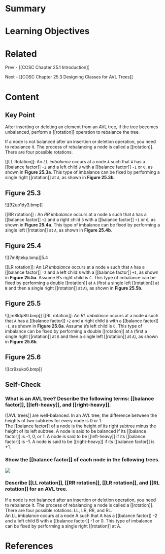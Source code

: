# Summary

# Learning Objectives

# Related
Prev - [[COSC Chapter 25.1 Introduction]]

Next - [[COSC Chapter 25.3 Designing Classes for AVL Trees]]
# Content
## Key Point
After inserting or deleting an element from an AVL tree, if the tree becomes unbalanced, perform a [[rotation]] operation to rebalance the tree.

If a node is not balanced after an insertion or deletion operation, you need to rebalance it. The process of rebalancing a node is called a [[rotation]]. There are four possible rotations.

[[LL Rotation]]: An _LL imbalance_ occurs at a node `A` such that `A` has a [[balance factor]] `-2` and a left child `B` with a [[balance factor]] `-1` or `0`, as shown in **Figure 25.3a**. This type of imbalance can be fixed by performing a single right [[rotation]] at `A`, as shown in **Figure 25.3b**.

## Figure 25.3
![[92up1dy3.bmp]]

[[RR rotation]] : An _RR imbalance_ occurs at a node `A` such that `A` has a [[balance factor]] `+2` and a right child `B` with a [[balance factor]] `+1` or `0`, as shown in **Figure 25.4a**. This type of imbalance can be fixed by performing a single left [[rotation]] at `A`, as shown in **Figure 25.4b**.

## Figure 25.4
![[7m8jtekp.bmp]]5.4

[[LR rotation]]: An _LR imbalance_ occurs at a node `A` such that `A` has a [[balance factor]] `-2` and a left child `B` with a [[balance factor]] `+1`, as shown in **Figure 25.5a**. Assume B’s right child is `C`. This type of imbalance can be fixed by performing a double [[rotation]] at `A` (first a single left [[rotation]] at `B` and then a single right [[rotation]] at `A`), as shown in **Figure 25.5b**.

## Figure 25.5
![[jm8ldp80.bmp]]
[[RL rotation]]: An _RL imbalance_ occurs at a node `A` such that `A` has a [[balance factor]] `+2` and a right child `B` with a [[balance factor]] `-1`, as shown in **Figure 25.6a**. Assume `B`’s left child is `C`. This type of imbalance can be fixed by performing a double [[rotation]] at `A` (first a single right [[rotation]] at `B` and then a single left [[rotation]] at `A`), as shown in **Figure 25.6b**.

## Figure 25.6
![[cr9zuko6.bmp]]

## Self-Check
### What is an AVL tree? Describe the following terms: [[balance factor]], [[left-heavy]], and [[right-heavy]].
[[AVL trees]] are well-balanced. In an AVL tree, the difference between the heights of two subtrees for every node is 0 or 1.  
The [[balance factor]] of a node is the height of its right subtree minus the height of its left subtree. A node is said to be balanced if its [[balance factor]] is -1, 0, or 1. A node is said to be [[left-heavy]] if its [[balance factor]] is -1. A node is said to be [[right-heavy]] if its [[balance factor]] is +1.
### Show the [[balance factor]] of each node in the following trees.
![](https://liangcpp.pearsoncmg.com/checkpoint5e/IMAGE26_2.png)
### Describe [[LL rotation]], [[RR rotation]], [[LR rotation]], and [[RL rotation]] for an AVL tree.
If a node is not balanced after an insertion or deletion operation, you need to rebalance it. The process of rebalancing a node is called a [[rotation]]. There are four possible rotations: LL, LR, RR, and RL.  
An LL imbalance occurs at a node A such that A has a [[balance factor]] -2 and a left child B with a [[balance factor]] -1 or 0. This type of imbalance can be fixed by performing a single right [[rotation]] at A.
# References
